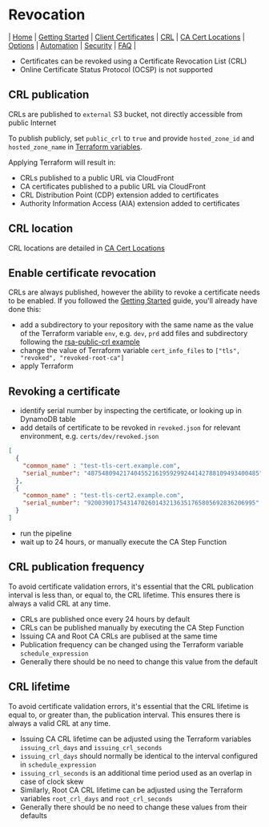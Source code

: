# Revocation
| [Home](index.md) | [Getting Started](getting-started.md) | [Client Certificates](client-certificates.md) | [CRL](revocation.md) | [CA Cert Locations](locations.md) | [Options](options.md) | [Automation](automation.md) | [Security](security.md) | [FAQ](faq.md) |  

* Certificates can be revoked using a Certificate Revocation List (CRL)
* Online Certificate Status Protocol (OCSP) is not supported

## CRL publication
CRLs are published to `external` S3 bucket, not directly accessible from public Internet

To publish publicly, set `public_crl` to `true` and provide `hosted_zone_id` and `hosted_zone_name` in [Terraform variables](../variables.tf).

Applying Terraform will result in:
* CRLs published to a public URL via CloudFront
* CA certificates published to a public URL via CloudFront
* CRL Distribution Point (CDP) extension added to certificates
* Authority Information Access (AIA) extension added to certificates

## CRL location
CRL locations are detailed in [CA Cert Locations](locations.md)

## Enable certificate revocation
CRLs are always published, however the ability to revoke a certificate needs to be enabled. If you followed the [Getting Started](getting-started.md) guide, you'll already have done this:
* add a subdirectory to your repository with the same name as the value of the Terraform variable `env`, e.g. `dev`, `prd`
add files and subdirectory following the [rsa-public-crl example](../examples/rsa-public-crl/README.md)
* change the value of Terraform variable `cert_info_files` to  `["tls", "revoked", "revoked-root-ca"]`
* apply Terraform

## Revoking a certificate

* identify serial number by inspecting the certificate, or looking up in DynamoDB table
* add details of certificate to be revoked in `revoked.json` for relevant environment, e.g. `certs/dev/revoked.json`
```json
[
  {
    "common_name" : "test-tls-cert.example.com",
    "serial_number": "487548094217404552161959299244142788109493400485"
  },
  {
    "common_name" : "test-tls-cert2.example.com",
    "serial_number": "92003901754314702601432136351765805692836206995"
  }
]
```
* run the pipeline
* wait up to 24 hours, or manually execute the CA Step Function

## CRL publication frequency
To avoid certificate validation errors, it's essential that the CRL publication interval is less than, or equal to, the CRL lifetime. This ensures there is always a valid CRL at any time.
* CRLs are published once every 24 hours by default
* CRLs can be published manually by executing the CA Step Function
* Issuing CA and Root CA CRLs are publised at the same time
* Publication frequency can be changed using the Terraform variable `schedule_expression`
* Generally there should be no need to change this value from the default

## CRL lifetime
To avoid certificate validation errors, it's essential that the CRL lifetime is equal to, or greater than, the publication interval. This ensures there is always a valid CRL at any time.
* Issuing CA CRL lifetime can be adjusted using the Terraform variables `issuing_crl_days` and `issuing_crl_seconds`
* `issuing_crl_days` should normally be identical to the interval configured in `schedule_expression`
* `issuing_crl_seconds` is an additional time period used as an overlap in case of clock skew
* Similarly, Root CA CRL lifetime can be adjusted using the Terraform variables `root_crl_days` and `root_crl_seconds`
 * Generally there should be no need to change these values from their defaults